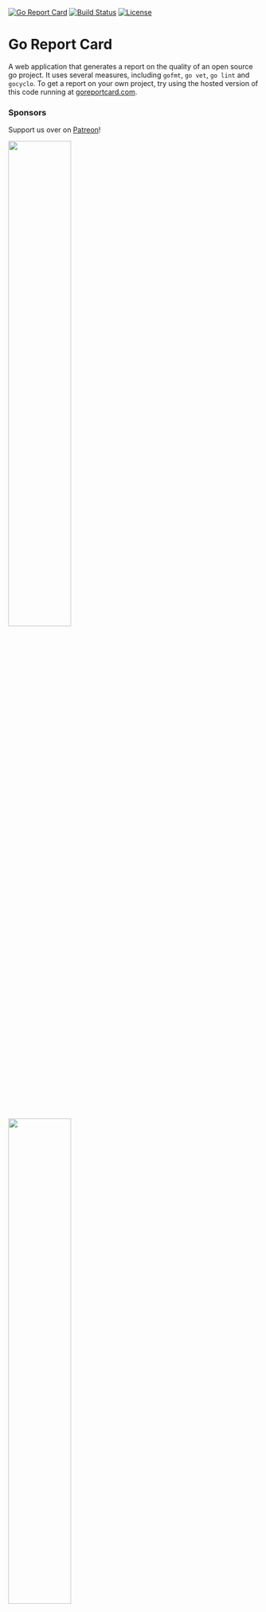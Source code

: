 [![Go Report Card](https://goreportcard.com/badge/gojp/goreportcard)](https://goreportcard.com/report/gojp/goreportcard) [![Build Status](https://travis-ci.org/gojp/goreportcard.svg?branch=master)](https://travis-ci.org/gojp/goreportcard) [![License](https://img.shields.io/badge/License-Apache%202.0-blue.svg)](https://github.com/cmartin-gf/goreportcard/blob/master/LICENSE)

# Go Report Card

A web application that generates a report on the quality of an open source go project. It uses several measures, including `gofmt`, `go vet`, `go lint` and `gocyclo`. To get a report on your own project, try using the hosted version of this code running at [goreportcard.com](https://goreportcard.com).

### Sponsors

Support us over on [Patreon](https://www.patreon.com/goreportcard)!

<a href="https://cooperpress.com"><img src="https://goreportcard.com/assets/cooperpress.png" width="50%" height="50%"></a>

<a href="https://www.digitalocean.com?utm_medium=opensource&utm_source=goreportcard"><img src="https://goreportcard.com/assets/digitalocean.svg" width="50%" height="50%"></a>

- [Cody Wood](https://www.linkedin.com/in/sprkyco/)

### Installation

Assuming you already have a recent version of Go installed, pull down the code with `go get`:

```
go get github.com/cmartin-gf/goreportcard
```

Go into the source directory and pull down the project dependencies:

```
cd $GOPATH/src/github.com/cmartin-gf/goreportcard
make install
```

Now run

```
make start
```

and you should see

```
Running on 127.0.0.1:8000...
```

Navigate to that URL in your browser and check that you can see the front page.

### Command Line Interface

There is also a CLI available for grading applications on your local machine.

Example usage:
```
go get github.com/cmartin-gf/goreportcard/cmd/goreportcard-cli
cd $GOPATH/src/github.com/cmartin-gf/goreportcard
goreportcard-cli
```

```
Grade: A+ (99.9%)
Files: 362
Issues: 2
gofmt: 100%
go_vet: 99%
gocyclo: 99%
golint: 100%
ineffassign: 100%
license: 100%
misspell: 100%
```

Verbose output is also available:
```
goreportcard-cli -v
```

```
Grade: A+ (99.9%)
Files: 332
Issues: 2
gofmt: 100%
go_vet: 99%
go_vet  vendor/github.com/prometheus/client_golang/prometheus/desc.go:25
        error: cannot find package "github.com/prometheus/client_model/go" in any of: (vet)

gocyclo: 99%
gocyclo download/download.go:22
        warning: cyclomatic complexity 17 of function download() is high (> 15) (gocyclo)

golint: 100%
ineffassign: 100%
license: 100%
misspell: 100%
```

### Contributing

Go Report Card is an open source project run by volunteers, and contributions are welcome! Check out the [Issues](https://github.com/cmartin-gf/goreportcard/issues) page to see if your idea for a contribution has already been mentioned, and feel free to raise an issue or submit a pull request.

### Academic Citation

If you use Go Report Card for academic purposes, please use the following citation:

```
@Misc{schaaf-smith-goreportcard,
    author = {Schaaf, Herman and Smith, Shawn},
    title  = {Go Report Card: A report card for your Go application},
    year   = {2015--},
    url    = {https://www.goreportcard.com/},
    note   = {[Online; accessed <today>]}
}
```

### License

The code is licensed under the permissive Apache v2.0 licence. This means you can do what you like with the software, as long as you include the required notices. [Read this](https://tldrlegal.com/license/apache-license-2.0-(apache-2.0)) for a summary.

### Notes

We don't support Go Report Card on Windows.
